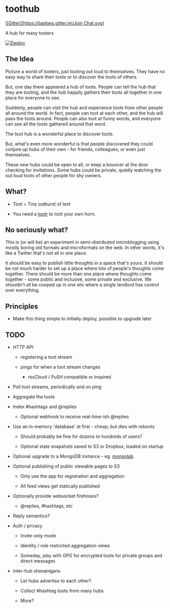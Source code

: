 # toothub
[![Gitter](https://badges.gitter.im/Join Chat.svg)](https://gitter.im/lmorchard/toothub?utm_source=badge&utm_medium=badge&utm_campaign=pr-badge&utm_content=badge)

A hub for many tooters

[![Deploy](https://www.herokucdn.com/deploy/button.png)](https://heroku.com/deploy)

## The Idea

Picture a world of tooters, just tooting out loud to themselves. They have no
easy way to share their toots or to discover the toots of others.

But, one day there appeared a hub of toots. People can tell the hub that they
are tooting, and the hub happily gathers their toots all together in one place
for everyone to see.

Suddenly, people can visit the hub and experience toots from other people all
around the world. In fact, people can toot at each other, and the hub will
pass the toots around. People can also toot at funny words, and everyone can
see all the toots gathered around that word.

The toot hub is a wonderful place to discover toots. 

But, what's even more wonderful is that people discovered they could conjure
up hubs of their own - for friends, colleagues, or even just themselves. 

These new hubs could be open to all, or keep a bouncer at the door checking
for invitations. Some hubs could be private, quietly watching the out loud
toots of other people for shy owners.

## What?

* Toot = Tiny outburst of text

* You need a [tootr](https://github.com/lmorchard/tootr) to toot your own
  horn.

## No seriously what?

This is (or will be) an experiment in semi-distributed microblogging using mostly boring
old formats and microformats on the web. In other words, it's like a Twitter
that's not all in one place.

It should be easy to publish little thoughts in a space that's yours. It
should be not much harder to set up a place where lots of people's thoughts
come together. There should be more than one place where thoughts come
together - some public and inclusive, some private and exclusive. We shouldn't
all be cooped up in one silo where a single landlord has control over
everything.

## Principles

* Make this thing simple to initially deploy, possible to upgrade later

## TODO

* HTTP API

  * registering a toot stream

  * pings for when a toot stream changes

    * rssCloud / PuSH compatible or inspired 

* Poll toot streams, periodically and on ping

* Aggregate the toots

* Index #hashtags and @replies

  * Optional webhook to receive real-time-ish @replies

* Use an in-memory 'database' at first - cheap, but dies with reboots

  * Should probably be fine for dozens to hundreds of users?

  * Optional state snapshots saved to S3 or Dropbox, loaded on startup

* Optional upgrade to a MongoDB instance - eg. [mongolab](https://mongolab.com/)

* Optional publishing of public viewable pages to S3

  * Only use the app for registration and aggregation

  * All feed views get statically published

* Optionally provide websocket firehoses?

  * @replies, #hashtags, etc

* Reply semantics?

* Auth / privacy

  * Invite-only mode

  * Identity / role restricted aggregation views

  * Someday, play with GPG for encrypted toots for private groups and direct
    messages

* Inter-hub shenanigans

  * Let hubs advertise to each other?

  * Collect #hashtag toots from many hubs

  * More?

<!-- vim: set wrap wm=5 syntax=mkd textwidth=78: -->
